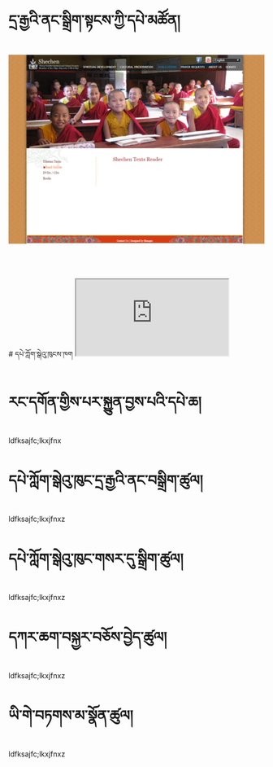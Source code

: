 # དྲ་རྒྱའི་ནང་སྒྲིག་སྟངས་ཀྱི་དཔེ་མཚོན།

![image alt text](https://raw.githubusercontent.com/bdrc-reader/shechen/master/docs/img/Capture.PNG)

<br>
<br>
<br>
# དཔེ་ཀློག་སྒེའུ་ཁུངས་ཁག


<iframe src="http://library.bdrc.io/scripts/embed-iframe.html?work=bdr:W1ERI0009001&origin=website.com"></iframe>


# རང་དགོན་གྱིས་པར་སྐྱུན་བྱས་པའི་དཔེ་ཆ།
ldfksajfc;lkxjfnx

# དཔེ་ཀློག་སྒེའུ་ཁུང་དྲ་རྒྱའི་ནང་བསྒྲིག་ཚུལ།
ldfksajfc;lkxjfnxz

# དཔེ་ཀློག་སྒེའུ་ཁུང་གསར་དུ་སྒྲིག་ཚུལ།
ldfksajfc;lkxjfnxz

# དཀར་ཆག་བསྐྱར་བཅོས་བྱེད་ཚུལ།
ldfksajfc;lkxjfnxz

# ཡི་གེ་བཏགས་མ་སྣོན་ཚུལ།
ldfksajfc;lkxjfnxz

